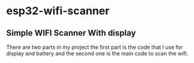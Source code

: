 # esp32-wifi-scanner
Simple WIFI Scanner With display
------------------------------------

There are two parts in my project the first part is the code that I use for display and battery and the second one is the main code to scan the wifi.
